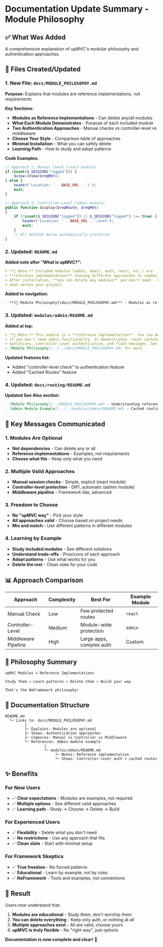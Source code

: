 # Documentation Update Summary - Module Philosophy

## ✅ What Was Added

A comprehensive explanation of upMVC's modular philosophy and authentication approaches.

## 📝 Files Created/Updated

### 1. New File: `docs/MODULE_PHILOSOPHY.md`

**Purpose:** Explains that modules are reference implementations, not requirements

**Key Sections:**
- **Modules as Reference Implementations** - Can delete any/all modules
- **What Each Module Demonstrates** - Purpose of each included module
- **Two Authentication Approaches** - Manual checks vs controller-level vs middleware
- **Choose Your Style** - Comparison table of approaches
- **Minimal Installation** - What you can safely delete
- **Learning Path** - How to study and adopt patterns

**Code Examples:**
```php
// Approach 1: Manual Check (react module)
if (isset($_SESSION["logged"])) {
    $view->View($reqMet);
} else {
    header('Location: ' . BASE_URL . '/');
    exit;
}

// Approach 2: Controller-Level (admin module)
public function display($reqRoute, $reqMet)
{
    if (!isset($_SESSION["logged"]) || $_SESSION["logged"] !== true) {
        header('Location: ' . BASE_URL . '/auth');
        exit;
    }
    // All methods below automatically protected
}
```

### 2. Updated: `README.md`

**Added note after "What is upMVC?":**
```markdown
> **📌 Note:** Included modules (admin, email, auth, react, etc.) are 
> **reference implementations** showing different approaches to common problems. 
> After installation, **you can delete any modules** you don't need - keep only 
> what serves your project.
```

**Added to navigation:**
```markdown
- **[🧩 Module Philosophy](docs/MODULE_PHILOSOPHY.md)** - Modules as reference implementations
```

### 3. Updated: `modules/admin/README.md`

**Added at top:**
```markdown
> **📌 Note:** This module is a **reference implementation**. You can delete it 
> if you don't need admin functionality. It demonstrates: route caching, CRUD 
> operations, controller-level authentication, and flash messages. See 
> [Module Philosophy](../../docs/MODULE_PHILOSOPHY.md) for more.
```

**Updated features list:**
- Added "controller-level check" to authentication feature
- Added "Cached Routes" feature

### 4. Updated: `docs/routing/README.md`

**Updated See Also section:**
```markdown
- [Module Philosophy](../MODULE_PHILOSOPHY.md) - Understanding reference implementations
- [Admin Module Example](../../modules/admin/README.md) - Cached routing in action
```

## 🎯 Key Messages Communicated

### 1. Modules Are Optional
- **Not dependencies** - Can delete any or all
- **Reference implementations** - Examples, not requirements
- **Choose what fits** - Keep only what you need

### 2. Multiple Valid Approaches
- **Manual session checks** - Simple, explicit (react module)
- **Controller-level protection** - DRY, automatic (admin module)
- **Middleware pipeline** - Framework-like, advanced

### 3. Freedom to Choose
- **No "upMVC way"** - Pick your style
- **All approaches valid** - Choose based on project needs
- **Mix and match** - Use different patterns in different modules

### 4. Learning by Example
- **Study included modules** - See different solutions
- **Understand trade-offs** - Pros/cons of each approach
- **Adopt patterns** - Use what works for you
- **Delete the rest** - Clean slate for your code

## 📊 Approach Comparison

| Approach | Complexity | Best For | Example Module |
|----------|-----------|----------|----------------|
| Manual Check | Low | Few protected routes | `react` |
| Controller-Level | Medium | Module-wide protection | `admin` |
| Middleware Pipeline | High | Large apps, complex auth | Custom |

## 🎨 Philosophy Summary

```
upMVC Modules = Reference Implementations

Study them → Learn patterns → Delete them → Build your way

That's the NoFramework philosophy!
```

## 🔗 Documentation Structure

```
README.md
  └─ Links to: docs/MODULE_PHILOSOPHY.md
         │
         ├─ Explains: Modules are optional
         ├─ Shows: Authentication approaches
         ├─ Compares: Manual vs Controller vs Middleware
         └─ References: Admin module example
                  │
                  └─ modules/admin/README.md
                       └─ Notes: Reference implementation
                       └─ Shows: Controller-level auth + cached routes
```

## ✨ Benefits

### For New Users
- ✅ **Clear expectations** - Modules are examples, not required
- ✅ **Multiple options** - See different valid approaches
- ✅ **Learning path** - Study → Choose → Delete → Build

### For Experienced Users
- ✅ **Flexibility** - Delete what you don't need
- ✅ **No restrictions** - Use any approach that fits
- ✅ **Clean slate** - Start with minimal setup

### For Framework Skeptics
- ✅ **True freedom** - No forced patterns
- ✅ **Educational** - Learn by example, not by rules
- ✅ **NoFramework** - Tools and examples, not conventions

## 🎉 Result

Users now understand that:

1. **Modules are educational** - Study them, don't worship them
2. **You can delete everything** - Keep only auth, or nothing at all
3. **Multiple approaches exist** - All are valid, choose yours
4. **upMVC is truly flexible** - No "right way", just options

**Documentation is now complete and clear!** 🚀

